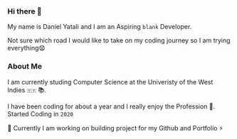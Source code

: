 ### Hi there 👋

My name is Daniel Yatali and I am an Aspiring `blank` Developer.

Not sure which road I would like to take on my coding journey so I am trying everything😧

### About Me
I am currently studing Computer Science at the Univeristy of the West Indies `🇹🇹` 📚.

I have been coding for about a year and I really enjoy the Profession 🌱.
Started Coding in `2020`

🔭 Currently I am working on building project for my Github and Portfolio ⚡




<!--
**DanielYatali/DanielYatali** is a ✨ _special_ ✨ repository because its `README.md` (this file) appears on your GitHub profile.

Here are some ideas to get you started:

- 🔭 I’m currently working on ...
- 🌱 I’m currently learning ...
- 👯 I’m looking to collaborate on ...
- 🤔 I’m looking for help with ...
- 💬 Ask me about ...
- 📫 How to reach me: ...
- 😄 Pronouns: ...
- ⚡ Fun fact: ...
-->
